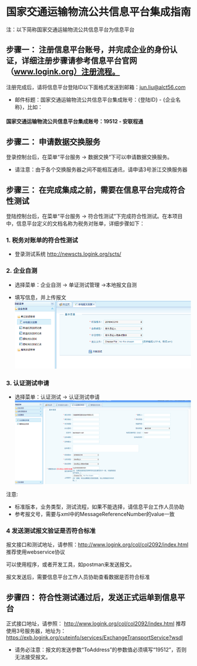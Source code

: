 
# 国家交通运输物流公共信息平台集成指南

注：以下简称国家交通运输物流公共信息平台为信息平台

## 步骤一： 注册信息平台账号，并完成企业的身份认证，详细注册步骤请参考信息平台官网（www.logink.org）注册流程。

注册完成后，请将信息平台登陆ID以下面格式发送到邮箱：jun.liu@alct56.com

* 邮件标题：国家交通运输物流公共信息平台集成账号：{登陆ID} - {企业名称}，比如：

#### 国家交通运输物流公共信息平台集成账号：19512 - 安联程通

## 步骤二： 申请数据交换服务 

登录控制台后，在菜单“平台服务 -> 数据交换“下可以申请数据交换服务。

* 请注意：由于各个交换服务器之间不能相互通讯，请申请3号浙江交换服务器


## 步骤三： 在完成集成之前，需要在信息平台完成符合性测试

登陆控制台后，在菜单“平台服务 -> 符合性测试”下完成符合性测试。在本项目中，信息平台定义的文档名称为税务对账单，详细步骤如下：

### 1.  税务对账单的符合性测试

* 登录测试系统
http://newscts.logink.org/scts/

### 2.  企业自测
* 选择菜单：企业自测 -> 单证测试管理 ->本地报文自测

* 填写信息，并上传报文
![](./images/logink1.png)

### 3.  认证测试申请
* 选择菜单：认证测试 -> 认证测试申请
![](./images/logink2.png)

注意:

- 标准版本，业务类型，测试流程，如果不能选择，请信息平台工作人员协助
- 参考报文号，需要与xml中的MessageReferenceNumber的value一致
  
### 4 发送测试报文验证是否符合标准

报文接口和测试地址，请参照：http://www.logink.org/col/col2092/index.html 推荐使用webservice协议

可以使用程序，或者开发工具，如postman来发送报文。

报文发送后，需要信息平台工作人员协助查看数据是否符合标准

## 步骤四： 符合性测试通过后，发送正式运单到信息平台

正式接口地址，请参照： http://www.logink.org/col/col2092/index.html 推荐使用3号服务器，地址为： https://exb.logink.org/cuteinfo/services/ExchangeTransportService?wsdl

* 请务必注意：报文的发送参数“ToAddress”的参数值必须填写“19512”，否则无法接受报文。

